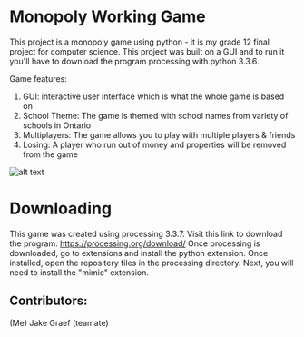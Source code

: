 # Monopoly Working Game
This project is a monopoly game using python - it is my grade 12 final project for computer science. This project was built on a GUI and to run it you'll have to download the program processing with python 3.3.6.

Game features:
1. GUI: interactive user interface which is what the whole game is based on
2. School Theme: The game is themed with school names from variety of schools in Ontario
3. Multiplayers: The game allows you to play with multiple players & friends 
4. Losing: A player who run out of money and properties will be removed from the game


![alt text](https://lh6.googleusercontent.com/n8nzUX_Nm-UhNif__OYy43lILWDRwKje5M707g2Am2hA4VCmL-JuZXl6_L3rw3FNMiVB1vOqtn9vRuaJ3bTu-GKFR3PsU6iCtRnhIxeH4XmkeE9I-kWwb-4sJxxw4G4k5uEKL0_h "Logo Title Text 1")



# Downloading 
This game was created using processing 3.3.7. Visit this link to download the program: https://processing.org/download/
Once processing is downloaded, go to extensions and install the python extension. Once installed, open the repositery files in the processing directory. Next, you will need to install the "mimic" extension. 

## Contributors:
(Me) 
Jake Graef (teamate)
